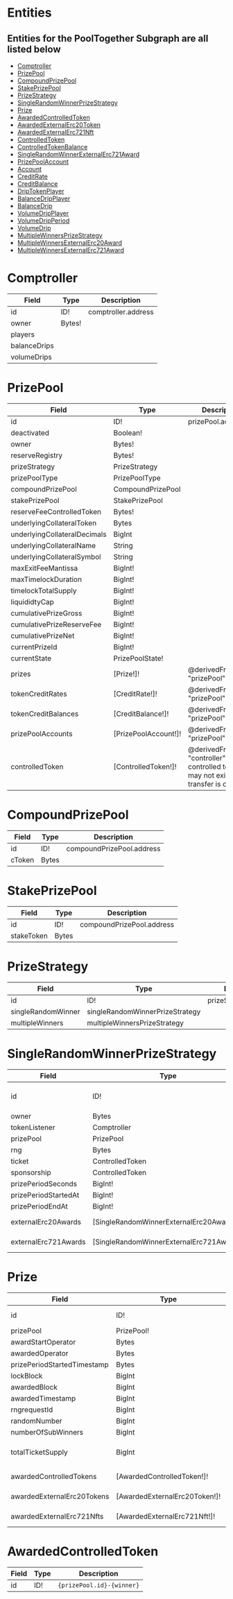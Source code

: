 # Entities

## Entities for the PoolTogether Subgraph are all listed below
- [Comptroller](#Comptroller)
- [PrizePool](#PrizePool)
- [CompoundPrizePool](#CompoundPrizePool)
- [StakePrizePool](#StakePrizePool)
- [PrizeStrategy](#PrizeStrategy)
- [SingleRandomWinnerPrizeStrategy](#SingleRandomWinnerPrizeStrategy)
- [Prize](#Prize)
- [AwardedControlledToken](#AwardedControlledToken)
- [AwardedExternalErc20Token](#AwardedExternalErc20Token)
- [AwardedExternalErc721Nft](#AwardedExternalErc721Nft)
- [ControlledToken](#ControlledToken)
- [ControlledTokenBalance](#ControlledTokenBalance)
- [SingleRandomWinnerExternalErc721Award](#SingleRandomWinnerExternalErc721Award)
- [PrizePoolAccount](#PrizePoolAccount)
- [Account](#Account)
- [CreditRate](#CreditRate)
- [CreditBalance](#CreditBalance)
- [DripTokenPlayer](#DripTokenPlayer)
- [BalanceDripPlayer](#BalanceDripPlayer)
- [BalanceDrip](#BalanceDrip)
- [VolumeDripPlayer](#VolumeDripPlayer)
- [VolumeDripPeriod](#VolumeDripPeriod)
- [VolumeDrip](VolumeDrip)
- [MultipleWinnersPrizeStrategy](#MultipleWinnersPrizeStrategy)
- [MultipleWinnersExternalErc20Award](#MultipleWinnersExternalErc20Award)
- [MultipleWinnersExternalErc721Award](#MultipleWinnersExternalErc721Award)


# Comptroller

| Field                 | Type     | Description                                 |
| --------------------- | -------- | ------------------------------------------- |
| id                    | ID!      | comptroller.address                         |
| owner                 | Bytes!   |                                             |
| players               |          |                                             |
| balanceDrips          |          |                                             |
| volumeDrips           |          |                                             |


# PrizePool

| Field                 | Type              | Description                                 |
| --------------------- | ----------------- | ------------------------------------------- |
| id                    | ID!               | prizePool.address                           |
| deactivated           | Boolean!          |                                             |
| owner                 | Bytes!            |                                             |
| reserveRegistry       | Bytes!            |                                             |
| prizeStrategy         | PrizeStrategy     |                                             |
| prizePoolType         | PrizePoolType     |                                             |
| compoundPrizePool     | CompoundPrizePool |                                             |
| stakePrizePool        | StakePrizePool    |                                             |
| reserveFeeControlledToken | Bytes! |                                        |
| underlyingCollateralToken | Bytes |                                        |
| underlyingCollateralDecimals | BigInt |                                    |
| underlyingCollateralName | String |                                        |
| underlyingCollateralSymbol | String |                                      |
| maxExitFeeMantissa | BigInt! |                                             |
| maxTimelockDuration | BigInt! |                                            |
| timelockTotalSupply | BigInt! |                                            |
| liquididtyCap | BigInt! |                                                  |
| cumulativePrizeGross | BigInt! |                                           |
| cumulativePrizeReserveFee | BigInt! |                                      |
| cumulativePrizeNet | BigInt! |                                             |
| currentPrizeId | BigInt! |                                    |
| currentState | PrizePoolState! |                               |
| prizes | [Prize!]! | @derivedFrom(field: "prizePool")          |
| tokenCreditRates | [CreditRate!]! | @derivedFrom(field: "prizePool") |
| tokenCreditBalances | [CreditBalance!]! | @derivedFrom(field: "prizePool") |
| prizePoolAccounts | [PrizePoolAccount!]! | @derivedFrom(field: "prizePool") |
| controlledToken | [ControlledToken!]! | @derivedFrom(field: "controller") controlled tokens may not exist until transfer is called |


# CompoundPrizePool

| Field       | Type       | Description                |
| ----------- | ---------- | -------------------------- |
| id          | ID!        | compoundPrizePool.address  |
| cToken      | Bytes      |                            |


# StakePrizePool

| Field       | Type       | Description                |
| ----------- | ---------- | -------------------------- |
| id          | ID!        | compoundPrizePool.address  |
| stakeToken  | Bytes      |                            |


# PrizeStrategy

| Field              | Type                            | Description                         |
| ------------------ | ------------------------------- | ----------------------------------- |
| id                 | ID!                             | prizeStrategy.address               |
| singleRandomWinner | singleRandomWinnerPrizeStrategy |                                     |
| multipleWinners    | multipleWinnersPrizeStrategy    |                                     |


# SingleRandomWinnerPrizeStrategy

| Field                | Type                                      | Description                                                        |
| -------------------- | ----------------------------------------- | ------------------------------------------------------------------ |
| id                   | ID!                                       | singleRandomWinner.address (will be same address as PrizeStrategy) |
| owner                | Bytes                                     |                                                                    |
| tokenListener        | Comptroller                               |                                                                    |
| prizePool            | PrizePool                                 |                                                                    |
| rng                  | Bytes                                     |                                                                    |
| ticket               | ControlledToken                           |                                                                    |
| sponsorship          | ControlledToken                           |                                                                    |
| prizePeriodSeconds   | BigInt!                                   |                                                                    |
| prizePeriodStartedAt | BigInt!                                   |                                                                    |
|  prizePeriodEndAt    | BigInt!                                   |                                                                    |
| externalErc20Awards  | [SingleRandomWinnerExternalErc20Award!]!  | @derivedFrom(field: "prizeStrategy")                               |
| externalErc721Awards | [SingleRandomWinnerExternalErc721Award!]! | @derivedFrom(field: "prizeStrategy")                               |


# Prize

| Field                | Type                                      | Description                                                        |
| -------------------- | ----------------------------------------- | ------------------------------------------------------------------ |
| id                   | ID!                                       | {prizePool.address}-{prizeCount}       |
| prizePool            | PrizePool!             |                                                         |
| awardStartOperator   | Bytes                      |                                |
| awardedOperator      | Bytes                      |                                |
| prizePeriodStartedTimestamp | Bytes               |                                |
| lockBlock             | BigInt            |                                        |
| awardedBlock          | BigInt                       |                            |
| awardedTimestamp      | BigInt                      |                             |
| rngrequestId          | BigInt                       |                           |
| randomNumber          | BigInt                    |                              |
| numberOfSubWinners    | BigInt                    |                              |
| totalTicketSupply     | BigInt                    | cache of num tickets sold when this prize was awarded |
| awardedControlledTokens | [AwardedControlledToken!]! | @derivedFrom(field: "prize") |
| awardedExternalErc20Tokens | [AwardedExternalErc20Token!]! | @derivedFrom(field: "prize") |
| awardedExternalErc721Nfts | [AwardedExternalErc721Nft!]! | @derivedFrom(field: "prize") |


# AwardedControlledToken

| Field              | Type                            | Description                         |
| ------------------ | ------------------------------- | ----------------------------------- |
| id                 | ID!                             | `{prizePool.id}-{winner}`              |

